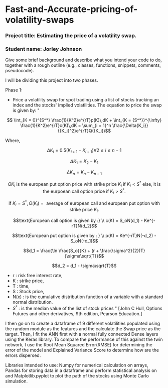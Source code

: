 # Fast-and-Accurate-pricing-of-volatility-swaps

### Project title: Estimating the price of a volatility swap.

### Student name: Jorley Johnson
  
Give some brief background and describe what you intend your code to do, together with a rough outline (e.g., classes, functions, snippets, comments, pseudocode).

I will be dividing this project into two phases.

Phase 1:
* Price a volatility swap for spot trading using a list of stocks tracking an index and the stocks' implied volatilities.
  The equation to price the swap is given by: "
```math
  \int_{K = 0}^{S^*} \frac{1}{K^2}e^{rT}p(K)\,dK + \int_{K = {S^*}}^{\infty} \frac{1}{K^2}e^{rT}c(K)\,dK = \sum_{i = 1}^n \frac{\Delta{K_i}}{{K_i}^2}e^{rT}Q({K_i})
```
  Where,
  ```math
  \Delta {K_i} = 0.5(K_{i+1}-K_{i-1}) \forall 2\leq i \leq n-1
  ```
  ```math
  \Delta {K_1} = K_2 - K_1
  ```
  ```math
  \Delta {K_n} = {K_n} - {K_{n-1}}
  ```
  ```math
  Q{K_i}\text{ is the european put option price with strike price } K_i \text{ if } {K_i} < {S^*} \text{ else, it is the eurpoean call option price if } {K_i} > {S^*}. 
  ```
  ```math
  \text{ if } K_i = {S^*}, Q({K_i}) = \text{ average of european call and european put option with strike price } K_i.
  ```
  ```math
  \text{European call option is given by :} \\
  c(K) = S_oN(d_1) - Ke^{-rT}N(d_2)
  ```
  ```math
  \text{European put option is given by : } \\
  p(K) = Ke^{-rT}N(-d_2) - S_oN(-d_1)
  ```
  ```math
  d_1 = \frac{\ln \frac{S_o}{K} + (r + \frac{\sigma^2}{2})T}{\sigma\sqrt{T}}
  ```
  ```math
  d_2 = d_1 - \sigma\sqrt{T}
  ```
  * r : risk free interest rate,
  * K : strike price,
  * T : time,
  * S : Stock price,
  * N(x) : is the cumulative distribution function of a variable with a standard normal distribution.
  * ${S^*}$ : is the median value of the list of stock prices
    " [John C Hull, Options Futures and other derivatives, 9th edition, Pearson Education.]

I then go on to create a dataframe of 9 different volatilities populated using the random module as the features and the calculate the Swap price as the target.
Then, I fit the ANN first with a normal fully connected Dense layers using the Keras library.
To compare the performance of this against the twin network, I use the Root Mean Squared Error(RMSE) for determining the error of the model and Explained Variance Score to determine how are the errors dispersed.

Libraries intended to use: Numpy for numerical calculation on arrays, Pandas for storing data in a dataframe and perform statistical analysis on and Matplotlib.pyplot to plot the path of the stocks using Monte Carlo simulation.
